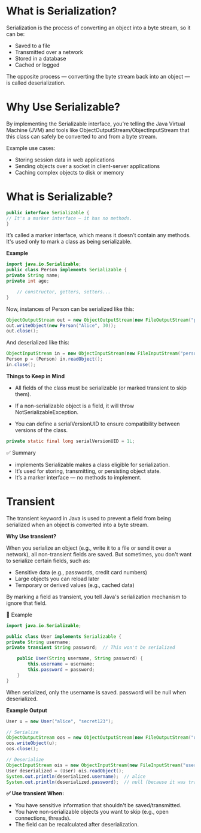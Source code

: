 # What is Serialization?
Serialization is the process of converting an object into a byte stream, so it can be:

- Saved to a file
- Transmitted over a network
- Stored in a database
- Cached or logged

The opposite process — converting the byte stream back into an object — is called deserialization.

# Why Use Serializable?
By implementing the Serializable interface, you're telling the Java Virtual Machine (JVM) and tools like ObjectOutputStream/ObjectInputStream that this class can safely be converted to and from a byte stream.

Example use cases:
- Storing session data in web applications
- Sending objects over a socket in client-server applications
- Caching complex objects to disk or memory

# What is Serializable?

```java
public interface Serializable {
// It's a marker interface – it has no methods.
}
```
It’s called a marker interface, which means it doesn’t contain any methods. It's used only to mark a class as being serializable.

**Example**
````java
import java.io.Serializable;
public class Person implements Serializable {
private String name;
private int age;

    // constructor, getters, setters...
}
````
Now, instances of Person can be serialized like this:

````java
ObjectOutputStream out = new ObjectOutputStream(new FileOutputStream("person.ser"));
out.writeObject(new Person("Alice", 30));
out.close();
````
And deserialized like this:

```java
ObjectInputStream in = new ObjectInputStream(new FileInputStream("person.ser"));
Person p = (Person) in.readObject();
in.close();
```

**Things to Keep in Mind**

- All fields of the class must be serializable (or marked transient to skip them).
- If a non-serializable object is a field, it will throw NotSerializableException.

- You can define a serialVersionUID to ensure compatibility between versions of the class.

```java
private static final long serialVersionUID = 1L;
```
✅ Summary

- implements Serializable makes a class eligible for serialization.
- It’s used for storing, transmitting, or persisting object state.
- It’s a marker interface — no methods to implement.

# Transient

The transient keyword in Java is used to prevent a field from being serialized when an object is converted into a byte stream.

**Why Use transient?**

When you serialize an object (e.g., write it to a file or send it over a network), all non-transient fields are saved. But sometimes, you don't want to serialize certain fields, such as:

- Sensitive data (e.g., passwords, credit card numbers)
- Large objects you can reload later
- Temporary or derived values (e.g., cached data)

By marking a field as transient, you tell Java's serialization mechanism to ignore that field.

🔹 Example

````java
import java.io.Serializable;

public class User implements Serializable {
private String username;
private transient String password;  // This won't be serialized

    public User(String username, String password) {
        this.username = username;
        this.password = password;
    }
}
````


When serialized, only the username is saved. password will be null when deserialized.

**Example Output**

````java
User u = new User("alice", "secret123");

// Serialize
ObjectOutputStream oos = new ObjectOutputStream(new FileOutputStream("user.ser"));
oos.writeObject(u);
oos.close();
````


````java
// Deserialize
ObjectInputStream ois = new ObjectInputStream(new FileInputStream("user.ser"));
User deserialized = (User) ois.readObject();
System.out.println(deserialized.username);  // alice
System.out.println(deserialized.password);  // null (because it was transient)

````

**✅ Use transient When:**

- You have sensitive information that shouldn't be saved/transmitted.
- You have non-serializable objects you want to skip (e.g., open connections, threads).
- The field can be recalculated after deserialization.

